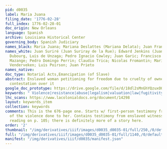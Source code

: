 ```yaml
---
pid: d0035
label: Maria Juana
filing_date: '1776-02-28'
full_index: 1776-02-28-01
doc_origin: New Orleans
language: Spanish
archive: Louisiana Historical Center
governing_body: Spanish Judiciary
names_black: Maria Juana; Mariana Deslattes (Mariana Delata); Juan Francisco; Maria
names_white: Juan Suriré (Juan Suriray de la Rue); Edward Jenkins (Juan Kins); Juan
  Dubourg, Luis de Unzaga; Pedro Ignacio Cowley; Juan Garic; Francisco Murphy; Leonardo
  Mazange; Pedro Domingo Perrin; Claudio Trica; Nicolas Fromantin; Marie Elizabeth
  Venderveken; Luis Poirson; Juan Prieto
names_native:
doc_type: Notarial Acts,Emancipation (of Slave)
abstract: Enslaved woman petitioning for freedom due to cruelty of owner, and subsequent
  contestation over it
google_doc_prototype: https://drive.google.com/file/d/18dl2sMnGhYQzuxOOD-LcAH7ppV6vpd1U/view?usp=sharing
keywords: " Violence|resistance|abuse|legalism|valuation|law|fugitivity|truancy|self-purchase|coartación|sale|survival|conspiracy|marronage|kinship"
lhc_scans: https://www.lacolonialdocs.org/document/14298
layout: keywords_item
collection: keywords
comments: This is the 676-page one. Starts w/ first-person testimony from Maria Juana
  of the violence done to her. Contains testimony from enslaved witnesses. I stopped
  reading on p. 105; there is definitely more of a story here.
order: '2'
thumbnail: "/img/derivatives/iiif/images/d0035_d0035-01/full/250,/0/default.jpg"
full: "/img/derivatives/iiif/images/d0035_d0035-01/full/1140,/0/default.jpg"
manifest: "/img/derivatives/iiif/d0035/manifest.json"
---
```

